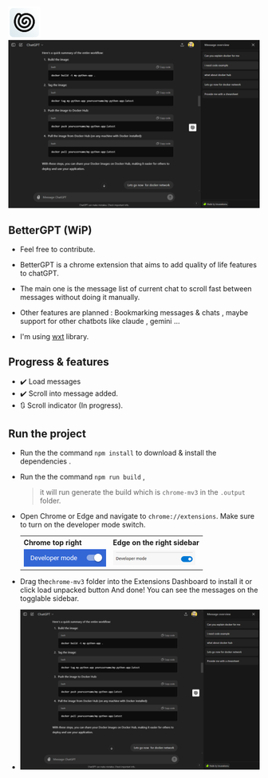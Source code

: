 <img src="assets/icon.png" alt="Chrome developer mode switch" width="64" />

<img src="md/Preview.png" >

 ## BetterGPT (WiP)
 
- Feel free to contribute. 

- BetterGPT is a chrome extension that aims to add quality of life features to chatGPT.

- The main one is the message list of current chat to scroll fast between messages without doing it manually.

- Other features are planned : Bookmarking messages & chats , maybe support for other chatbots like claude , gemini ...

- I'm using [wxt](https://wxt.dev/) library.

## Progress & features

- ✔️ Load messages
- ✔️ Scroll into message added.
- 🔃 Scroll indicator (In progress).

## Run the project 

- Run the the command `npm install` to download & install the dependencies .
- Run the the command `npm run build` , 
	> it will run generate the build which is `chrome-mv3` in the `.output` folder. 
- Open Chrome or Edge and navigate to `chrome://extensions`. Make sure to turn on the developer mode switch.
	<table>
	<tr>
		<th>Chrome top right</th>
		<th>Edge on the right sidebar</th>
	</tr>
	<tr>
		<td><img src="md/devmode%20chrome.png" alt="Chrome developer mode switch" /></td>
		<td><img src="md/devmode%20edge.png" alt="Edge developer mode switch" /></td>
	</tr>
	</table>

- Drag the`chrome-mv3` folder into the Extensions Dashboard to install it or click load unpacked button And done! You can see the messages on the togglable sidebar.
- <img src="md/Preview.png" >
